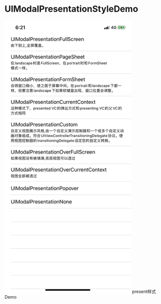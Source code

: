 # UIModalPresentationStyleDemo
<img width = "414" height = "896" src = "https://github.com/kylomooa/imageSource/blob/master/WechatIMG1.jpeg">
present样式Demo
